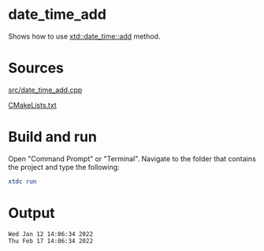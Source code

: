 # date_time_add

Shows how to use [xtd::date_time::add](../../../../src/xtd.core/include/xtd/date_time.h) method.

# Sources

[src/date_time_add.cpp](src/date_time_add.cpp)

[CMakeLists.txt](CMakeLists.txt)

# Build and run

Open "Command Prompt" or "Terminal". Navigate to the folder that contains the project and type the following:

```cmake
xtdc run
```

# Output

```
Wed Jan 12 14:06:34 2022
Thu Feb 17 14:06:34 2022
```
